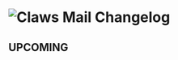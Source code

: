 # ![Claws Mail Changelog](https://img.shields.io/badge/Claws%20Mail-Package%20Changelog-blue.svg?style=for-the-badge)

## UPCOMING
